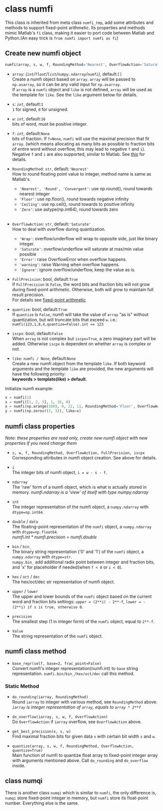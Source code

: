 # class numfi

This class is inherited from meta class `numfi_tmp`, add some attributes and methods to support fixed-point arithmetic. Its properties and methods mimic Matlab's `fi` class, making it easier to port code between Matlab and Python.(An easy trick is `from numfi import numfi as fi`)

## Create new numfi object

```python
numfi(array, s, w, f, RoundingMethod='Nearest', OverflowAction='Saturate', FullPrecision=True, quantize=True, iscpx=False, like=None)
```

- `array`: *(`int`/`float`/`list`/`numpy.ndarray`/`numfi`)*, default:`[]`  
    Create a numfi object based on `array`. `array` will be passed to `np.asarray`, so it can be any valid input for `np.asarray`.  
    If `array` is a `numfi` object and `like` is not defined, `array` will be used as the template for `like`. See the `like` argument below for details.

- `s`: *`int`*, default:`1`  
    `1` for signed, `0` for unsigned.

- `w`: *`int`*, default:`16`  
    bits of word, must be positive integer.

- `f`: *`int`*, default:`None`  
    bits of fraction. If `f=None`, `numfi` will use the maximal precision that fit `array`. (which means allocating as many bits as possible to fraction bits of entire word without overflow, this may lead to negative `f` and `i`). Negative `f` and `i` are also supported, similar to Matlab. See [this](fixed_point.md) for details.

- `RoundingMethod`: `str`, default:`'Nearest'`  
    How to round floating point value to integer, method name is same as Matlab's.
  - `'Nearest', 'Round', 'Convergent'`: use np.round(), round towards nearest integer
  - `'Floor'`: use np.floor(), round towards negative infinity  
  - `'Ceiling'`: use np.ceil(), round towards to positive infinity
  - `'Zero'`: use astype(np.int64), round towards zero  
&nbsp;&nbsp;  

- `OverflowAction`: `str`, default:`'Saturate'`  
    How to deal with overflow during quantization.
  - `'Wrap'`: overflow/underflow will wrap to opposite side, just like binary integer.
  - `'Saturate'`: overflow/underflow will saturate at max/min value possible
  - `'Error'`: raise OverflowError when overflow happens.
  - `'warning'`: raise Warning when overflow happens.
  - `'Ignore'`: ignore overflow/underflow, keep the value as is.
&nbsp;&nbsp;  

- `FullPrecision`: bool, default:`True`  
    If `FullPrecision` is `False`, the word bits and fraction bits will not grow during fixed-point arithmetic. Otherwise, both will grow to maintain full result precision.  
    For details see [fixed-point arithmetic](arithmetic.md)

- `quantize`: bool, default:`True`  
    If `quantize` is `False`, numfi will take the value of `array` "as is" without quantization, but will truncate bits that exceed `w`. i.e.: `numfi(123,1,8,4,quantize=False).int == 123`

- `iscpx`: bool, default:`False`  
    When `array` is not complex but `iscpx=True`, a zero imaginary part will be added. Otherwise `iscpx` is dependent on whether `array` is complex or not.

- `like`: `numfi / None`, default:`None`  
    Create a new numfi object from the template `like`. If both keyword arguments and the template `like` are provided, the new arguments will have the following priority:  
    **keywords > template(like) > default**.

Initialize numfi example:

```python
x = numfi(1)
x = numfi([1, 2, 3], 1, 16, 8)
x = numfi(np.arange(100), 0, 22, 11, RoundingMethod='Floor', OverflowAction='Saturate')
y = numfi(np.zeros((3, 3)), like=x)
```

## numfi class properties  

*Note: these properties are read only, create new numfi object with new properties if you need change them*

- `s, w, f, RoundingMethod, OverflowAction, FullPrecision, iscpx`  
    Corresponding attributes in numfi object creation. See above for details.  

- `i`  
    The integer bits of numfi object, `i = w - s - f`.

- `ndarray`  
    The 'raw' form of a numfi object, which is what is actually stored in memory.
    *numfi.ndarray is a 'view' of itself with type numpy.ndarray*

- `int`  
    The integer representation of the numfi object, a `numpy.ndarray` with `dtype=np.int64`.

- `double` / `data`  
    The floating-point representation of the `numfi` object, a `numpy.ndarray` with `dtype=np.float64`.  
    *numfi.int * numfi.precision = numfi.double*

- `bin` / `bin_`  
    The binary string representation ('0' and '1') of the `numfi` object, a `numpy.ndarray` with `dtype=str`.  
    `numpy.bin_` add additional radix point between integer and fraction bits, and 'x' for placeholder if needed(when `f < 0` or `i < 0`).

- `hex`  / `oct` / `dec`  
    The hex/oct/dec str representation of numfi object.

- `upper` / `lower`  
    The upper and lower bounds of the `numfi` object based on the current word and fraction bits settings: `upper = (2**i) - 2**-f`, `lower = -(2**i) if s is true, otherwise 0`.

- `precision`  
    The smallest step (1 in integer form) of the `numfi` object, equal to `2**-f`.

- `Value`  
    The string representation of the `numfi` object.

## numfi class method

- `base_repr(self, base=2, frac_point=False)`  
    Convert numfi's integer representation(numfi.int) to `base` string representation. `numfi.bin/bin_/hex/oct/dec` call this method.

### Static Method

- `do_rounding(iarray, RoundingMethod)`  
    Round `iarray` to integer with various method, see `RoundingMethod` above.  
    *`iarray` is integer representation of `array`, equals to `array * 2**f`*

- `do_overflow(iarray, s, w, f, OverflowAction)`  
    Do `OverflowAction` if `iarray` overflow, see `OverflowAction` above.  

- `get_best_precision(x, s, w)`  
    Find maximal fraction bits for given data `x` with certain bit width `s` and `w`.  

- `quantize(array, s, w, f, RoundingMethod, OverflowAction, quantize=True)`  
    Main function of numfi to quantize float array to fixed-point integer array with arguments mentioned above. Call `do_rounding` and `do_overflow` inside.  

## class numqi

There is another class `numqi` which is similar to `numfi`, the only difference is, `numqi` store fixed-point integer in memory, but `numfi` store its float-point number. Everything else is the same.
